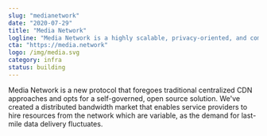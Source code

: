 ```yaml
---
slug: "medianetwork"
date: "2020-07-29"
title: "Media Network"
logline: "Media Network is a highly scalable, privacy-oriented, and community-governed CDN"
cta: "https://media.network"
logo: /img/media.svg
category: infra
status: building
---
```


Media Network is a new protocol that foregoes traditional centralized CDN approaches and opts for a self-governed, open source solution. We've created a distributed bandwidth market that enables service providers to hire resources from the network which are variable, as the demand for last-mile data delivery fluctuates. 
